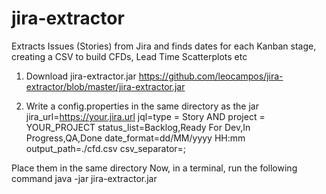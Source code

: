 # jira-extractor
Extracts Issues (Stories) from Jira and finds dates for each Kanban stage, creating a CSV to build CFDs, Lead Time Scatterplots etc

1. Download jira-extractor.jar
https://github.com/leocampos/jira-extractor/blob/master/jira-extractor.jar

2. Write a config.properties in the same directory as the jar
jira_url=https://your.jira.url
jql=type = Story AND project = YOUR_PROJECT
status_list=Backlog,Ready For Dev,In Progress,QA,Done
date_format=dd/MM/yyyy HH:mm
output_path=./cfd.csv
csv_separator=;

Place them in the same directory
Now, in a terminal, run the following command
java -jar jira-extractor.jar
